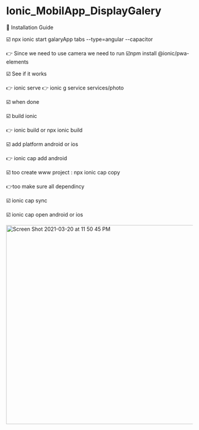 # Ionic_MobilApp_DisplayGalery

 📌 Installation Guide

☑️ npx ionic start galaryApp tabs --type=angular --capacitor

👉 Since we need to use camera we need to run 
   ☑️npm install @ionic/pwa-elements


☑️ See if it works

👉  ionic serve
👉  ionic g service services/photo

☑️ when done 

☑️ build ionic 

👉 ionic build or npx ionic build


☑️ add platform android or ios

👉 ionic cap add android 

☑️ too create www project  : npx ionic cap copy

👉too make sure all dependincy

☑️ ionic cap sync

☑️ ionic cap open  android or ios 

<img width="537" alt="Screen Shot 2021-03-20 at 11 50 45 PM" src="https://user-images.githubusercontent.com/63836841/111893398-e0a84f00-89d8-11eb-9a05-8377f3b9eb7b.png">

